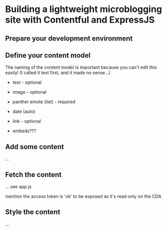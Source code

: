 # Building a lightweight microblogging site with Contentful and ExpressJS

## Prepare your development environment

## Define your content model

The naming of the content model is important because you can't edit this easily!
(I called it text first, and it made no sense...)

- text - optional
- image - optional
- panther emote (list) - required
- date (auto)
- link - optional

- embeds???

## Add some content

...

## Fetch the content

... see app.js

mention the access token is 'ok' to be exposed as it's read only on the CDA

## Style the content

...
